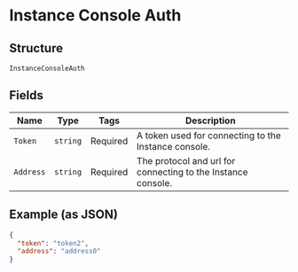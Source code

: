 
# Instance Console Auth

## Structure

`InstanceConsoleAuth`

## Fields

| Name | Type | Tags | Description |
|  --- | --- | --- | --- |
| `Token` | `string` | Required | A token used for connecting to the Instance console. |
| `Address` | `string` | Required | The protocol and url for connecting to the Instance console. |

## Example (as JSON)

```json
{
  "token": "token2",
  "address": "address0"
}
```

